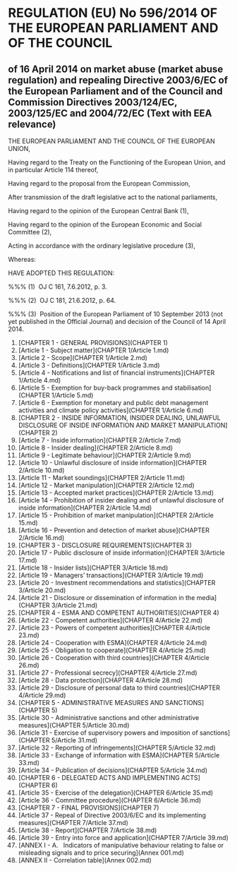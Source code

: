 # REGULATION (EU) No 596/2014 OF THE EUROPEAN PARLIAMENT AND OF THE COUNCIL

## of 16 April 2014 on market abuse (market abuse regulation) and repealing Directive 2003/6/EC of the European Parliament and of the Council and Commission Directives 2003/124/EC, 2003/125/EC and 2004/72/EC (Text with EEA relevance)

THE EUROPEAN PARLIAMENT AND THE COUNCIL OF THE EUROPEAN UNION,

Having regard to the Treaty on the Functioning of the European Union, and in particular Article 114 thereof,

Having regard to the proposal from the European Commission,

After transmission of the draft legislative act to the national parliaments,

Having regard to the opinion of the European Central Bank (1),

Having regard to the opinion of the European Economic and Social Committee (2),

Acting in accordance with the ordinary legislative procedure (3),

Whereas:

HAVE ADOPTED THIS REGULATION:

%%% (1)  OJ C 161, 7.6.2012, p. 3.

%%% (2)  OJ C 181, 21.6.2012, p. 64.

%%% (3)  Position of the European Parliament of 10 September 2013 (not yet published in the Official Journal) and decision of the Council of 14 April 2014.

1. [CHAPTER 1 - GENERAL PROVISIONS](CHAPTER 1)
  1. [Article 1 - Subject matter](CHAPTER 1/Article 1.md)
  1. [Article 2 - Scope](CHAPTER 1/Article 2.md)
  1. [Article 3 - Definitions](CHAPTER 1/Article 3.md)
  1. [Article 4 - Notifications and list of financial instruments](CHAPTER 1/Article 4.md)
  1. [Article 5 - Exemption for buy-back programmes and stabilisation](CHAPTER 1/Article 5.md)
  1. [Article 6 - Exemption for monetary and public debt management activities and climate policy activities](CHAPTER 1/Article 6.md)
1. [CHAPTER 2 - INSIDE INFORMATION, INSIDER DEALING, UNLAWFUL DISCLOSURE OF INSIDE INFORMATION AND MARKET MANIPULATION](CHAPTER 2)
  1. [Article 7 - Inside information](CHAPTER 2/Article 7.md)
  1. [Article 8 - Insider dealing](CHAPTER 2/Article 8.md)
  1. [Article 9 - Legitimate behaviour](CHAPTER 2/Article 9.md)
  1. [Article 10 - Unlawful disclosure of inside information](CHAPTER 2/Article 10.md)
  1. [Article 11 - Market soundings](CHAPTER 2/Article 11.md)
  1. [Article 12 - Market manipulation](CHAPTER 2/Article 12.md)
  1. [Article 13 - Accepted market practices](CHAPTER 2/Article 13.md)
  1. [Article 14 - Prohibition of insider dealing and of unlawful disclosure of inside information](CHAPTER 2/Article 14.md)
  1. [Article 15 - Prohibition of market manipulation](CHAPTER 2/Article 15.md)
  1. [Article 16 - Prevention and detection of market abuse](CHAPTER 2/Article 16.md)
1. [CHAPTER 3 - DISCLOSURE REQUIREMENTS](CHAPTER 3)
  1. [Article 17 - Public disclosure of inside information](CHAPTER 3/Article 17.md)
  1. [Article 18 - Insider lists](CHAPTER 3/Article 18.md)
  1. [Article 19 - Managers’ transactions](CHAPTER 3/Article 19.md)
  1. [Article 20 - Investment recommendations and statistics](CHAPTER 3/Article 20.md)
  1. [Article 21 - Disclosure or dissemination of information in the media](CHAPTER 3/Article 21.md)
1. [CHAPTER 4 - ESMA AND COMPETENT AUTHORITIES](CHAPTER 4)
  1. [Article 22 - Competent authorities](CHAPTER 4/Article 22.md)
  1. [Article 23 - Powers of competent authorities](CHAPTER 4/Article 23.md)
  1. [Article 24 - Cooperation with ESMA](CHAPTER 4/Article 24.md)
  1. [Article 25 - Obligation to cooperate](CHAPTER 4/Article 25.md)
  1. [Article 26 - Cooperation with third countries](CHAPTER 4/Article 26.md)
  1. [Article 27 - Professional secrecy](CHAPTER 4/Article 27.md)
  1. [Article 28 - Data protection](CHAPTER 4/Article 28.md)
  1. [Article 29 - Disclosure of personal data to third countries](CHAPTER 4/Article 29.md)
1. [CHAPTER 5 - ADMINISTRATIVE MEASURES AND SANCTIONS](CHAPTER 5)
  1. [Article 30 - Administrative sanctions and other administrative measures](CHAPTER 5/Article 30.md)
  1. [Article 31 - Exercise of supervisory powers and imposition of sanctions](CHAPTER 5/Article 31.md)
  1. [Article 32 - Reporting of infringements](CHAPTER 5/Article 32.md)
  1. [Article 33 - Exchange of information with ESMA](CHAPTER 5/Article 33.md)
  1. [Article 34 - Publication of decisions](CHAPTER 5/Article 34.md)
1. [CHAPTER 6 - DELEGATED ACTS AND IMPLEMENTING ACTS](CHAPTER 6)
  1. [Article 35 - Exercise of the delegation](CHAPTER 6/Article 35.md)
  1. [Article 36 - Committee procedure](CHAPTER 6/Article 36.md)
1. [CHAPTER 7 - FINAL PROVISIONS](CHAPTER 7)
  1. [Article 37 - Repeal of Directive 2003/6/EC and its implementing measures](CHAPTER 7/Article 37.md)
  1. [Article 38 - Report](CHAPTER 7/Article 38.md)
  1. [Article 39 - Entry into force and application](CHAPTER 7/Article 39.md)
1. [ANNEX I - A.   Indicators of manipulative behaviour relating to false or misleading signals and to price securing](Annex 001.md)
1. [ANNEX II - Correlation table](Annex 002.md)
